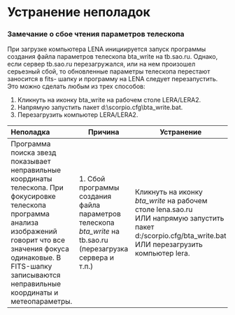 # Устранение неполадок
### Замечание о сбое чтения параметров телескопа
При загрузке компьютера LENA инициируется запуск программы создания файла параметров
телескопа bta_write на tb.sao.ru. Однако, если сервер tb.sao.ru перезагружался, или на нем
произошел серьезный сбой, то обновленные параметры телескопа перестают заносится в fits-
шапку и программу на LENA следует перезапустить. Это можно сделать любым из трех способов:

1. Кликнуть на иконку bta_write на рабочем столе LERA/LERA2.
2. Напрямую запустить пакет d:\scorpio.cfg\bta_write.bat.
3. Перезагрузить компьютер LERA/LERA2.





| Неполадка                                                    | Причина                                                      | Устранение                                                   |
| :----------------------------------------------------------- | ------------------------------------------------------------ | ------------------------------------------------------------ |
| Программа поиска звезд показывает неправильные координаты телескопа. При фокусировке телескопа программа анализа изображений говорит что все значения фокуса одинаковые. В FITS-шапку записываются неправильные координаты и метеопараметры. | 1.  Сбой программы создания файла параметров телескопа *bta_write* на tb.sao.ru (перезагрузка сервера и т.п.) | Кликнуть на иконку *bta_write* на рабочем столе lena.sao.ru <br />ИЛИ напрямую запустить пакет d:/scorpio.cfg/bta_write.bat <br />ИЛИ перезагрузить компьютер lera. |

   





